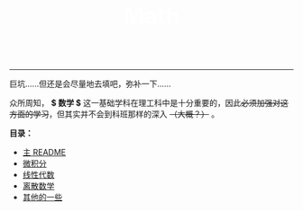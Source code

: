  <p style="font-size: 40px; color: #fff; text-align:center"><b>Math</b></p><br>

---

巨坑......但还是会尽量地去填吧，弥补一下......

众所周知， **$ 数学 $** 这一基础学科在理工科中是十分重要的，因此~~必须加强对这方面的学习~~，但其实并不会到科班那样的深入 ~~（大概？）~~ 。

**目录：**

- [主 README](../../README.md)
- [微积分](Calculus/README.md)
- [线性代数](LinearAlgebra/README.md)
- [离散数学](DiscreteMathematics/README.md)
- [其他的一些](Others.md)
